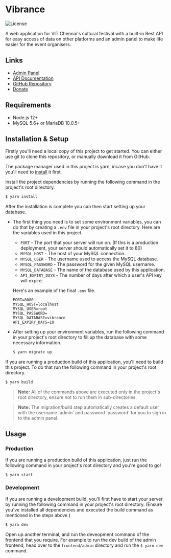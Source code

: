 # Vibrance

![License](https://img.shields.io/badge/license-MIT-blue.svg)

A web application for VIT Chennai's cultural festival with a built-in Rest API for easy access of data on other platforms and an admin panel to make life easier for the event organisers.

## Links

- [Admin Panel](https://vitvibrance.onrender.com/admin)
- [API Documentation](https://vitvibrance.onrender.com/docs)
- [GitHub Repository](https://github.com/therealsujitk/web-app-vibrance)
- [Donate](https://therealsuji.tk/donate)

## Requirements

- Node.js 12+
- MySQL 5.6+ or MariaDB 10.0.5+

## Installation & Setup

Firstly you'll need a local copy of this project to get started. You can either use git to clone this repository, or manually download it from GitHub.

The package manager used in this project is yarn, incase you don't have it you'll need to [install](https://classic.yarnpkg.com/lang/en/docs/install) it first.

Install the project dependencies by running the following command in the project's root directory.

```sh
$ yarn install
```

After the installation is complete you can then start setting up your database.

- The first thing you need is to set some environment variables, you can do that by creating a `.env` file in your project's root directory. Here are the variables used in this project.

    - `PORT` - The port that your server will run on. (If this is a production deployment, your server should automatically set it to 80)
    - `MYSQL_HOST` - The host of your MySQL connection.
    - `MYSQL_USER` - The username used to access the MySQL database.
    - `MYSQL_PASSWORD` - The password for the given MySQL username.
    - `MYSQL_DATABASE` - The name of the database used by this application.
    - `API_EXPIRY_DAYS` - The number of days after which a user's API key will expire.

    Here's an example of the final `.env` file.

    ```env
    PORT=8080
    MYSQL_HOST=localhost
    MYSQL_USER=root
    MYSQL_PASSWORD=
    MYSQL_DATABASE=vibrance
    API_EXPIRY_DAYS=10
    ```
- After setting up your environment variables, run the following command in your project's root directory to fill up the database with some necessary information.

    ```sh
    $ yarn migrate up
    ```

If you are running a production build of this application, you'll need to build this project. To do that run the following command in your project's root directory.

```sh
$ yarn build
````

> **Note:** All of the commands above are executed only in the project's root directory, ensure not to run them in sub-directories.

> **Note:** The migration/build step automatically creates a default user with the username 'admin' and password 'password' for you to sign in to the admin panel.

## Usage

### Production

If you are running a production build of this application, just run the following command in your project's root directory and you're good to go!

```sh
$ yarn start
```

### Development

If you are running a development build, you'll first have to start your server by running the following command in your project's root directory. (Ensure you've installed all dependencies and executed the build command as mentioned in the steps above.)

```sh
$ yarn dev
```

Open up another terminal, and run the deveopment command of the frontend that you require. For example to run the dev build of the admin frontend, head over to the `frontend/admin` directory and run the `$ yarn dev` command.
